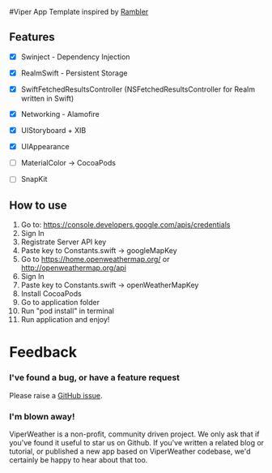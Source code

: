 
#Viper App Template inspired by <a href="https://github.com/rambler-ios/The-Book-of-VIPER">Rambler</a>

## Features

- [x] Swinject - Dependency Injection
- [x] RealmSwift - Persistent Storage
- [x] SwiftFetchedResultsController (NSFetchedResultsController for Realm written in Swift)
- [x] Networking - Alamofire
- [x] UIStoryboard + XIB
- [x] UIAppearance
- [ ] MaterialColor -> CocoaPods
- [ ] SnapKit


## How to use

1. Go to: https://console.developers.google.com/apis/credentials
2. Sign In
3. Registrate Server API key
4. Paste key to Constants.swift -> googleMapKey
5. Go to https://home.openweathermap.org/ or http://openweathermap.org/api
6. Sign In
7. Paste key to Constants.swift -> openWeatherMapKey
8. Install CocoaPods
9. Go to application folder
10. Run "pod install" in terminal
11. Run application and enjoy!

# Feedback
### I've found a bug, or have a feature request

Please raise a <a href="https://github.com/CoolCodeFactory/ViperWeather/issues">GitHub issue</a>.

### I'm blown away!

ViperWeather is a non-profit, community driven project. We only ask that if you've found it useful to star us on Github. If you've written a related blog or tutorial, or published a new app based on ViperWeather codebase, we'd certainly be happy to hear about that too. 
